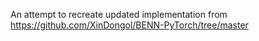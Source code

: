 An attempt to recreate updated implementation from https://github.com/XinDongol/BENN-PyTorch/tree/master
